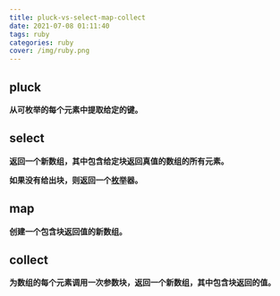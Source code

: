 ```yaml
---
title: pluck-vs-select-map-collect
date: 2021-07-08 01:11:40
tags: ruby
categories: ruby
cover: /img/ruby.png
---
```


## pluck

**从可枚举的每个元素中提取给定的键。**

## select

**返回一个新数组，其中包含给定块返回真值的数组的所有元素。**

**如果没有给出块，则返回一个[枚举](https://apidock.com/ruby/Enumerator)器。**

## map

**创建一个包含块返回值的新数组。**

## collect

**为数组的每个元素调用一次参数块，返回一个新数组，其中包含块返回的值。**

